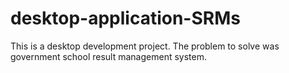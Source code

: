 # desktop-application-SRMs
This is a desktop development project. The problem to solve was government school result management system.
